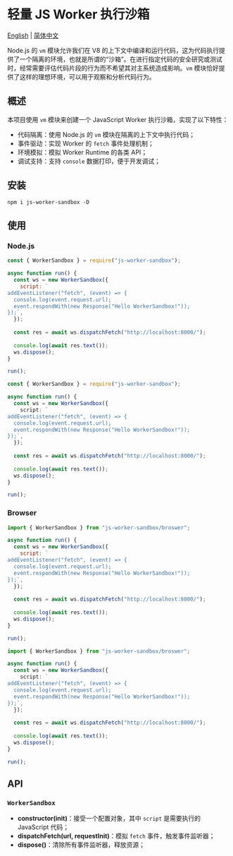 # 轻量 JS Worker 执行沙箱

[English](README.md) | [简体中文](README.zh-CN.md)

Node.js 的 `vm` 模块允许我们在 V8 的上下文中编译和运行代码，这为代码执行提供了一个隔离的环境，也就是所谓的“沙箱”。在进行指定代码的安全研究或测试时，经常需要评估代码片段的行为而不希望其对主系统造成影响。`vm` 模块恰好提供了这样的理想环境，可以用于观察和分析代码行为。

## 概述

本项目使用 `vm` 模块来创建一个 JavaScript Worker 执行沙箱，实现了以下特性：

- 代码隔离：使用 Node.js 的 `vm` 模块在隔离的上下文中执行代码；
- 事件驱动：实现 Worker 的 `fetch` 事件处理机制；
- 环境模拟：模拟 Worker Runtime 的各类 API；
- 调试支持：支持 `console` 数据打印，便于开发调试；

## 安装

```shell
npm i js-worker-sandbox -D
```


## 使用

### Node.js

```js
const { WorkerSandbox } = require("js-worker-sandbox");

async function run() {
  const ws = new WorkerSandbox({
    script: `
addEventListener("fetch", (event) => {
  console.log(event.request.url);
  event.respondWith(new Response("Hello WorkerSandbox!"));
});`,
  });
  
  const res = await ws.dispatchFetch("http://localhost:8000/");
  
  console.log(await res.text());
  ws.dispose();
}

run();
```

```ts
const { WorkerSandbox } = require("js-worker-sandbox");

async function run() {
  const ws = new WorkerSandbox({
    script: `
addEventListener("fetch", (event) => {
  console.log(event.request.url);
  event.respondWith(new Response("Hello WorkerSandbox!"));
});`,
  });
  
  const res = await ws.dispatchFetch("http://localhost:8000/");
  
  console.log(await res.text());
  ws.dispose();
}

run();
```

### Browser

```js
import { WorkerSandbox } from "js-worker-sandbox/broswer";

async function run() {
  const ws = new WorkerSandbox({
    script: `
addEventListener("fetch", (event) => {
  console.log(event.request.url);
  event.respondWith(new Response("Hello WorkerSandbox!"));
});`,
  });
  
  const res = await ws.dispatchFetch("http://localhost:8000/");
  
  console.log(await res.text());
  ws.dispose();
}

run();
```

```ts
import { WorkerSandbox } from "js-worker-sandbox/broswer";

async function run() {
  const ws = new WorkerSandbox({
    script: `
addEventListener("fetch", (event) => {
  console.log(event.request.url);
  event.respondWith(new Response("Hello WorkerSandbox!"));
});`,
  });
  
  const res = await ws.dispatchFetch("http://localhost:8000/");
  
  console.log(await res.text());
  ws.dispose();
}

run();
```

## API

### `WorkerSandbox`

- **constructor(init)**：接受一个配置对象，其中 `script` 是需要执行的 JavaScript 代码；
- **dispatchFetch(url, requestInit)**：模拟 `fetch` 事件，触发事件监听器；
- **dispose()**：清除所有事件监听器，释放资源；

